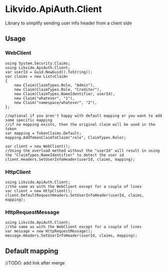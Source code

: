 # Likvido.ApiAuth.Client
Library to simplify sending user info header from a client side
## Usage
### WebClient
```
using System.Security.Claims;
using Likvido.ApiAuth.Client;
var userId = Guid.NewGuid().ToString();
var claims = new List<Claim>
{
    new Claim(ClaimTypes.Role, "Admin"),
    new Claim(ClaimTypes.Role, "Creditor"),
    new Claim(ClaimTypes.NameIdentifier, userId),
    new Claim("whatever", "1"),
    new Claim("namespace/whatever", "2"),
};

//optional if you aren't happy with default mapping or you want to add some specific mapping
//if no mapping exists, then the original claim will be used in the token
var mapping = TokenClaims.Default;
mapping.AddTokenClaimToClaim("role", ClaimTypes.Role);

var client = new WebClient();
//Using the overload method without the "userId" will result in using the "ClaimTypes.NameIdentifier" to detect the user id
client.Headers.SetUserInfoHeader(userId, claims, mapping);
```

### HttpClient
```
using Likvido.ApiAuth.Client;
//the same as with the WebClient except for a couple of lines
var client = new HttpClient();
client.DefaultRequestHeaders.SetUserInfoHeader(userId, claims, mapping);
```
### HttpRequestMessage
```
using Likvido.ApiAuth.Client;
//the same as with the WebClient except for a couple of lines
var message = new HttpRequestMessage();
message.Headers.SetUserInfoHeader(userId, claims, mapping);
```
## Default mapping
//TODO: add link after merge
